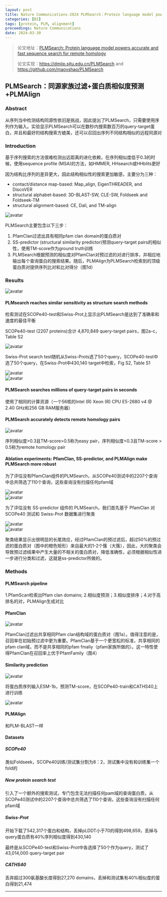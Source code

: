 ```yaml
---
layout: post
title: Nature Communications-2024 PLMSearch：Protein language model powers accurate and fast sequence search for remote homology
categories: [BI]
tags: [protein, PLM, alignment]
proceedings: Nature Communications
date: 2024-03-30
---
```


> 论文地址：[PLMSearch: Protein language model powers accurate and fast sequence search for remote homology](https://www.nature.com/articles/s41467-024-46808-5)
>
> 论文实现：<https://dmiip.sjtu.edu.cn/PLMSearch> and <https://github.com/maovshao/PLMSearch>

## PLMSearch：同源家族过滤+蛋白质相似度预测+PLMAlign

### Abstract

从序列当中检测结构同源性依旧是挑战，因此提出了PLMSearch，只需要使用序列作为输入。实验显示PLMSearch可以在数秒内搜索数百万的query-target蛋白，并且和最好的结构搜索方媲美，还可以召回出序列不同结构相似的远程同源对

### Introduction

基于序列搜索的方法很难检测出远距离的进化依赖，在序列相似度低于0.3的时候，使用sequence profile (MSA)的方法，如HMMER, HHsearch或HHblits更好

因为结构比序列的差异更大，因此结构相似性的搜索更加敏感，主要分为三种：

*   contact/distance map-based: Map\_align, EigenTHREADER, and DiscoVER
*   structural alphabet-based: 3D-BLAST-SW, CLE-SW, Foldseek and Foldseek-TM
*   structural alignment-based: CE, Dali, and TM-align

<div style><img src="https://blog-img-1259433191.cos.ap-shanghai.myqcloud.com/PLMSearch/fig1.png" alt="avatar" style /></div>

PLMSearch主要包含以下三步：

1.  PfamClan过滤出具有相同pfam clan domain的蛋白质对
2.  SS-predictor (structural similarity predictor)预测query-target pairs的相似性，使用TM-score作为ground truth训练
3.  PLMSearch根据预测的相似度对PfamClan对预过滤的对进行排序，并相应地输出每个查询蛋白的搜索结果。随后，PLMAlign为PLMSearch检索到的顶级蛋白质对提供序列比对和比对得分（图1d）

### Results

<div style><img src="https://blog-img-1259433191.cos.ap-shanghai.myqcloud.com/PLMSearch/fig2.png" alt="avatar" style /></div>

#### PLMsearch reaches similar sensitivity as structure search methods

检索测试在SCOPe40-test和Swiss-Prot上显示出PLMSearch是达到了准确率和速度的最佳平衡

SCOPe40-test (2207 proteins)合计 4,870,849 query-target pairs，图2a-c，Table S2

<div style><img src="https://blog-img-1259433191.cos.ap-shanghai.myqcloud.com/PLMSearch/tabs2.png" alt="avatar" style /></div>

Swiss-Prot search test随机从Swiss-Prots选了50个query，SCOPe40-test中选了50个query，在Swiss-Prot中430,140 target中检索，Fig S2, Table S1

<div style><img src="https://blog-img-1259433191.cos.ap-shanghai.myqcloud.com/PLMSearch/figs2.png" alt="avatar" style /></div>

<div style><img src="https://blog-img-1259433191.cos.ap-shanghai.myqcloud.com/PLMSearch/tabs1.png" alt="avatar" style /></div>

#### PLMSearch searches millions of query-target pairs in seconds

使用了相同的计算资源（一个56核的Intel (R) Xeon (R) CPU E5-2680 v4 @ 2.40 GHz和256 GB RAM服务器）

#### PLMSearch accurately detects remote homology pairs

<div style><img src="https://blog-img-1259433191.cos.ap-shanghai.myqcloud.com/PLMSearch/fig3.png" alt="avatar" style /></div>

序列相似度>0.3且TM-score>0.5称为easy pair，序列相似度<0.3且TM-score > 0.5称为remote homology pair

#### Ablation experiments: PfamClan, SS-predictor, and PLMAlign make PLMSearch more robust

为了评估没有PfamClan组件的PLMSearch，从SCOPe40测试中的2207个查询中总共筛选了110个查询，这些查询没有扫描任何pfam域

<div style><img src="https://blog-img-1259433191.cos.ap-shanghai.myqcloud.com/PLMSearch/figs3.png" alt="avatar" style /></div>

<div style><img src="https://blog-img-1259433191.cos.ap-shanghai.myqcloud.com/PLMSearch/tabs4.png" alt="avatar" style /></div>

为了评估没有 SS-predictor 组件的 PLMSearch，我们首先基于 PfamClan 对 SCOPe40 测试和 Swiss-Prot 数据集进行聚类

<div style><img src="https://blog-img-1259433191.cos.ap-shanghai.myqcloud.com/PLMSearch/figs4.png" alt="avatar" style /></div>

<div style><img src="https://blog-img-1259433191.cos.ap-shanghai.myqcloud.com/PLMSearch/tabs8.png" alt="avatar" style /></div>

聚类结果显示出很明显的长尾效应，经过PfamClan的预过滤后，超过50%的预过滤的蛋白质对（图中的橙色矩形）来自最大的1-2个簇（大簇），因此，大的聚类会导致预过滤结果中产生大量的不相关的蛋白质对，降低准确性，必须根据相似性进一步进行分类和过滤，这就是ss-predictor所做的。

### Methods

#### PLMSearch pipeline

1.PfamScan检索出Pfam clan domains; 2.相似度预测；3.相似度排序；4.对于高排名的对，PLMAlign生成对比

#### PfamClan

<div style><img src="https://blog-img-1259433191.cos.ap-shanghai.myqcloud.com/PLMSearch/fig4.png" alt="avatar" style /></div>

PfamClan过滤出共享相同Pfam clan结构域的蛋白质对（图1a）。值得注意的是，召回率在初始预过滤中更为重要。PfamClan基于一个更宽松的标准，共享相同的pfam clan域，而不是共享相同的pfam fmaliy（pfam家族所做的）。这一特性使得PfamClan在召回率上优于PfamFamily（图4）

#### Similarity prediction

<div style><img src="https://blog-img-1259433191.cos.ap-shanghai.myqcloud.com/PLMSearch/fig5.png" alt="avatar" style /></div>

将蛋白质序列输入ESM-1b，预测TM-score，在SCOPe40-train和CATHS40上进行训练

<div style><img src="https://blog-img-1259433191.cos.ap-shanghai.myqcloud.com/PLMSearch/fig6.png" alt="avatar" style /></div>

#### PLMAlign

和PLM-BLAST一样

#### Datasets

##### SCOPe40

类似Foldseek，SCOPe40训练/测试集分割为8：2，测试集中没有和训练集一个fold的

##### New protein search test

引入了一个额外的搜索测试，专门包含无法扫描任何pam域的查询蛋白质，从SCOPe40测试中的2207个查询中总共筛选了110个查询，这些查询没有扫描任何pfam域

##### Swiss-Prot

开始下载了542,317个蛋白和结构，丢掉pLDDT小于70的得到498,659，丢掉与query蛋白质有40%序列相似度得到430,140

最终是从SCOPe40-test和Swiss-Prot中各选择了50个作为query，测试了43,014,000 query-target pair

##### CATHS40

丢弃超过300氨基酸长度得到27,270 domains，丢掉和测试集有40%相似度的蛋白得到21,474

<hr align="left" color="#987cb9" size="1">

